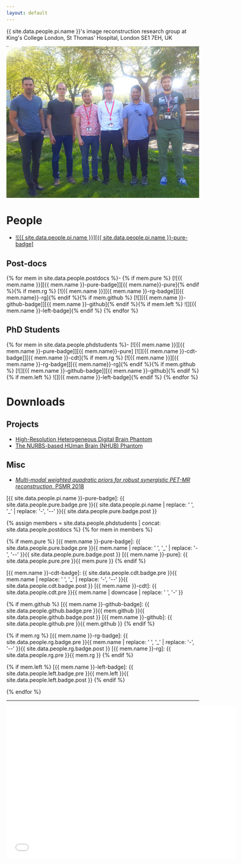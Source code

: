 ```yaml
---
layout: default
---
```


{{ site.data.people.pi.name }}'s image reconstruction research group at <br/>
King's College London, St Thomas' Hospital, London SE1&nbsp;7EH, UK

![](images/group.jpg)

# People

- [![{{ site.data.people.pi.name }}][{{ site.data.people.pi.name }}-pure-badge]](#pure-ajr14)

## Post-docs

{% for mem in site.data.people.postdocs %}- {% if mem.pure %}
  [![{{ mem.name }}][{{ mem.name }}-pure-badge]][{{ mem.name}}-pure]{% endif %}{% if mem.rg %}
  [![{{ mem.name }}][{{ mem.name }}-rg-badge]][{{ mem.name}}-rg]{% endif %}{% if mem.github %}
  [![][{{ mem.name }}-github-badge]][{{ mem.name }}-github]{% endif %}{% if mem.left %}
  ![][{{ mem.name }}-left-badge]{% endif %}
{% endfor %}

## PhD Students

{% for mem in site.data.people.phdstudents %}- [![{{ mem.name }}][{{ mem.name }}-pure-badge]][{{ mem.name}}-pure]
  [![][{{ mem.name }}-cdt-badge]][{{ mem.name }}-cdt]{% if mem.rg %}
  [![{{ mem.name }}][{{ mem.name }}-rg-badge]][{{ mem.name}}-rg]{% endif %}{% if mem.github %}
  [![][{{ mem.name }}-github-badge]][{{ mem.name }}-github]{% endif %}{% if mem.left %}
  ![][{{ mem.name }}-left-badge]{% endif %}
{% endfor %}

# Downloads

## Projects

- [High-Resolution Heterogeneous Digital Brain Phantom][brain_phantom]
- [The NURBS-based HUman Brain (NHUB) Phantom][nhub]

[brain_phantom]: ./brain_phantom/ "downloadable digital brain phantom"
[nhub]: https://github.com/casperdcl/brain_phantom "Source code"

## Misc

- [*Multi-modal weighted quadratic priors for robust synergistic PET-MR reconstruction*, PSMR 2018](https://www.youtube.com/watch?v=cbuncWC6oKc)

[{{ site.data.people.pi.name }}-pure-badge]: {{ site.data.people.pure.badge.pre }}{{ site.data.people.pi.name | replace: ' ', '_' | replace: '-', '--' }}{{ site.data.people.pure.badge.post }}

{% assign members = site.data.people.phdstudents | concat: site.data.people.postdocs %}
{% for mem in members %}

{% if mem.pure %}
[{{ mem.name }}-pure-badge]: {{ site.data.people.pure.badge.pre }}{{ mem.name | replace: ' ', '_' | replace: '-', '--' }}{{ site.data.people.pure.badge.post }}
[{{ mem.name }}-pure]: {{ site.data.people.pure.pre }}{{ mem.pure }}
{% endif %}

[{{ mem.name }}-cdt-badge]:  {{ site.data.people.cdt.badge.pre }}{{ mem.name | replace: ' ', '_' | replace: '-', '--' }}{{ site.data.people.cdt.badge.post }}
[{{ mem.name }}-cdt]: {{ site.data.people.cdt.pre }}{{ mem.name | downcase | replace: ' ', '-' }}

{% if mem.github %}
[{{ mem.name }}-github-badge]: {{ site.data.people.github.badge.pre }}{{ mem.github }}{{ site.data.people.github.badge.post }}
[{{ mem.name }}-github]: {{ site.data.people.github.pre }}{{ mem.github }}
{% endif %}

{% if mem.rg %}
[{{ mem.name }}-rg-badge]: {{ site.data.people.rg.badge.pre }}{{ mem.name | replace: ' ', '_' | replace: '-', '--' }}{{ site.data.people.rg.badge.post }}
[{{ mem.name }}-rg]: {{ site.data.people.rg.pre }}{{ mem.rg }}
{% endif %}

{% if mem.left %}
[{{ mem.name }}-left-badge]: {{ site.data.people.left.badge.pre }}{{ mem.left }}{{ site.data.people.left.badge.post }}
{% endif %}

{% endfor %}

----

<!--https://codegena.com/generator/iframe-code-generator-->
<div id="pure-ajr14" class="codegena_iframe"><iframe
 src="{{ site.data.people.pure.pre }}{{ site.data.people.pi.pure }}"
 style="background:url('//codegena.com/wp-content/uploads/2015/09/loading.gif') white center center no-repeat;border:0px;"
 height="400" width="600" sandbox=""></iframe></div>
